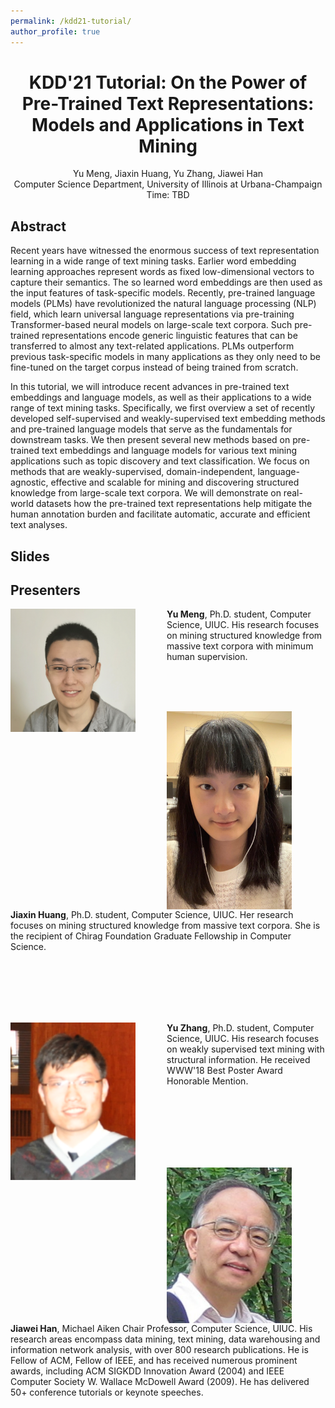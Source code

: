 ```yaml
---
permalink: /kdd21-tutorial/
author_profile: true
---
```


<center>
<h1>
KDD'21 Tutorial: On the Power of Pre-Trained Text Representations: Models and Applications in Text Mining
</h1>
Yu Meng, Jiaxin Huang, Yu Zhang, Jiawei Han<br/>
Computer Science Department, University of Illinois at Urbana-Champaign<br/>
Time: TBD
</center>

## Abstract

Recent years have witnessed the enormous success of text representation learning in a wide range of text mining tasks. 
Earlier word embedding learning approaches represent words as fixed low-dimensional vectors to capture their semantics. The so learned word embeddings are then used as the input features of task-specific models.
Recently, pre-trained language models (PLMs) have revolutionized the natural language processing (NLP) field, which learn universal language representations via pre-training Transformer-based neural models on large-scale text corpora.
Such pre-trained representations encode generic linguistic features that can be transferred to almost any text-related applications.
PLMs outperform previous task-specific models in many applications as they only need to be fine-tuned on the target corpus instead of being trained from scratch.

In this tutorial, we will introduce recent advances in pre-trained text embeddings and language models, as well as their applications to a wide range of text mining tasks.
Specifically, we first overview a set of recently developed self-supervised and weakly-supervised text embedding methods and pre-trained language models that serve as the fundamentals for downstream tasks. 
We then present several new methods based on pre-trained text embeddings and language models for various text mining applications such as topic discovery and text classification. We focus on methods that are weakly-supervised, domain-independent, language-agnostic, effective and scalable for mining and discovering structured knowledge from large-scale text corpora. 
We will demonstrate on real-world datasets how the pre-trained text representations help mitigate the human annotation burden and facilitate automatic, accurate and efficient text analyses.


## Slides



## Presenters

<img align="left" img src="/images/Yu_Meng.jpg" alt="Yu Meng" style="width: 200px;margin-right:50px;"/>**Yu Meng**, Ph.D. student, Computer Science, UIUC. His research focuses on mining structured knowledge from massive text corpora with minimum human supervision.

<br/>
<br/>
<br/>

<img align="left" img src="/images/Jiaxin_Huang.jpg" alt="Jiaxin Huang" style="width: 200px;margin-right:50px;"/>**Jiaxin Huang**, Ph.D. student, Computer Science, UIUC. Her research focuses on mining structured knowledge from massive text corpora. She is the recipient of Chirag Foundation Graduate Fellowship in Computer Science.

<br/>
<br/>
<br/>
<br/>
<br/>

<img align="left" img src="/images/Yu_Zhang.png" alt="Yu Zhang" style="width: 200px;margin-right:50px;"/>**Yu Zhang**, Ph.D. student, Computer Science, UIUC. His research focuses on weakly supervised text mining with structural information. He received WWW'18 Best Poster Award Honorable Mention. 

<br/>
<br/>
<br/>
<br/>
<br/>
<br/>

<img align="left" img src="/images/Jiawei_Han.jpg" alt="Jiawei Han" style="width: 200px;margin-right:50px;"/>**Jiawei Han**, Michael Aiken Chair Professor, Computer Science, UIUC. His research areas encompass data mining, text mining, data warehousing and information network analysis, with over 800 research publications. He is Fellow of ACM, Fellow of IEEE, and has received numerous prominent awards, including ACM SIGKDD Innovation Award (2004) and IEEE Computer Society W. Wallace McDowell Award (2009). He has delivered 50+ conference tutorials or keynote speeches.
